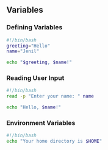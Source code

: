 ## Variables

### Defining Variables

```bash
#!/bin/bash
greeting="Hello"
name="Jenil"

echo "$greeting, $name!"
```

### Reading User Input

```bash
#!/bin/bash
read -p "Enter your name: " name

echo "Hello, $name!"
```

### Environment Variables

```bash
#!/bin/bash
echo "Your home directory is $HOME"
```
